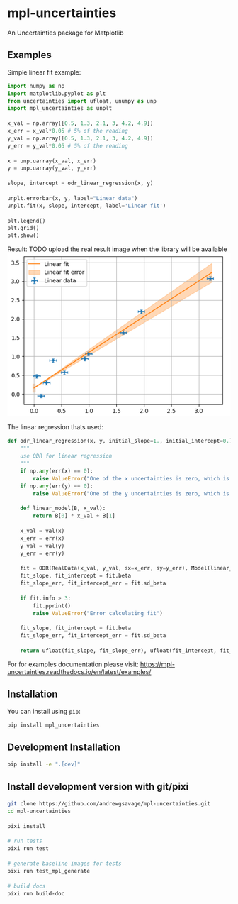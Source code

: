 # mpl-uncertainties

An Uncertainties package for Matplotlib

## Examples
Simple linear fit example:
```python
import numpy as np
import matplotlib.pyplot as plt
from uncertainties import ufloat, unumpy as unp
import mpl_uncertainties as unplt

x_val = np.array([0.5, 1.3, 2.1, 3, 4.2, 4.9])
x_err = x_val*0.05 # 5% of the reading
y_val = np.array([0.5, 1.3, 2.1, 3, 4.2, 4.9])
y_err = y_val*0.05 # 5% of the reading

x = unp.uarray(x_val, x_err)
y = unp.uarray(y_val, y_err)

slope, intercept = odr_linear_regression(x, y)

unplt.errorbar(x, y, label="Linear data")
unplt.fit(x, slope, intercept, label='Linear fit')

plt.legend()
plt.grid()
plt.show()
```
Result:
TODO upload the real result image when the library will be available
![image of a linear graph (examples/linear_fit.png)](examples/linear_fit.png)

The linear regression thats used:
```python
def odr_linear_regression(x, y, initial_slope=1., initial_intercept=0.):
    """
    use ODR for linear regression
    """
    if np.any(err(x) == 0):
        raise ValueError("One of the x uncertainties is zero, which is invalid for ODR. Please provide uncertanties or consider using a different method")
    if np.any(err(y) == 0):
        raise ValueError("One of the y uncertainties is zero, which is invalid for ODR. Please provide uncertanties or consider using a different method")
        
    def linear_model(B, x_val):
        return B[0] * x_val + B[1]

    x_val = val(x)
    x_err = err(x)
    y_val = val(y)
    y_err = err(y)
    
    fit = ODR(RealData(x_val, y_val, sx=x_err, sy=y_err), Model(linear_model), beta0=[initial_slope, initial_intercept]).run()
    fit_slope, fit_intercept = fit.beta
    fit_slope_err, fit_intercept_err = fit.sd_beta

    if fit.info > 3:
        fit.pprint()
        raise ValueError("Error calculating fit")

    fit_slope, fit_intercept = fit.beta
    fit_slope_err, fit_intercept_err = fit.sd_beta

    return ufloat(fit_slope, fit_slope_err), ufloat(fit_intercept, fit_intercept_err)
```

For for examples documentation please visit:
https://mpl-uncertainties.readthedocs.io/en/latest/examples/

## Installation

You can install using `pip`:

```bash
pip install mpl_uncertainties
```

## Development Installation

```bash
pip install -e ".[dev]"
```

## Install development version with git/pixi

```bash
git clone https://github.com/andrewgsavage/mpl-uncertainties.git
cd mpl-uncertainties

pixi install

# run tests
pixi run test

# generate baseline images for tests
pixi run test_mpl_generate

# build docs
pixi run build-doc
```
